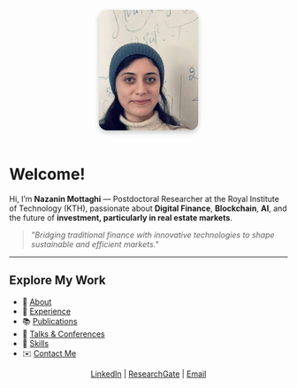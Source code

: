 <p align="center">
  <img src="/image.jpeg" alt="Nazanin Mottaghi" 
       style="width:180px; border-radius:15px; box-shadow: 0 4px 8px rgba(0,0,0,0.2); margin-bottom:20px;">
</p>

# Welcome!

Hi, I’m **Nazanin Mottaghi** — Postdoctoral Researcher at the Royal Institute of Technology (KTH), passionate about **Digital Finance**, **Blockchain**, **AI**, and the future of **investment, particularly in real estate markets**.

> *"Bridging traditional finance with innovative technologies to shape sustainable and efficient markets."*

---

## Explore My Work

- 📄 [About](/about)  
- 💼 [Experience](/work)  
- 📚 [Publications](/publications)  
- 🎤 [Talks & Conferences](/talks)  
- 🧩 [Skills](/skills)  
- ✉️ [Contact Me](/contact)  

<p align="center">
  <a href="https://www.linkedin.com/in/nazanin-mottaghi">LinkedIn</a> |
  <a href="https://www.researchgate.net/profile/Fatemeh-Mottaghi">ResearchGate</a> |
  <a href="mailto:mottagh@kth.se">Email</a>
</p>
